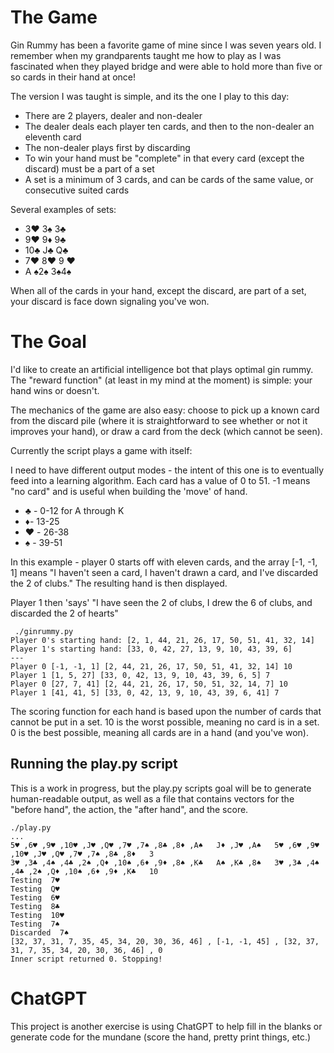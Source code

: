# The Game

Gin Rummy has been a favorite game of mine since I was seven years old.  I remember when my grandparents taught me how to play as I was fascinated when they played bridge and were able to hold more than five or so cards in their hand at once!

The version I was taught is simple, and its the one I play to this day:

* There are 2 players, dealer and non-dealer
* The dealer deals each player ten cards, and then to the non-dealer an eleventh card
* The non-dealer plays first by discarding
* To win your hand must be "complete" in that every card (except the discard) must be a part of a set
* A set is a minimum of 3 cards, and can be cards of the same value, or consecutive suited cards

Several examples of sets:

* 3♥️ 3♠️ 3♣️
* 9♥️ 9♦️ 9♣️
* 10♣️ J♣️ Q♣️
* 7♥️ 8♥️ 9 ♥️
* A ♠️2♠️ 3♠️4♠️

When all of the cards in your hand, except the discard, are part of a set, your discard is face down signaling you've won.

# The Goal

I'd like to create an artificial intelligence bot that plays optimal gin rummy.  The "reward function" (at least in my mind at the moment) is simple:  your hand wins or doesn't.  

The mechanics of the game are also easy:  choose to pick up a known card from the discard pile (where it is straightforward to see whether or not it improves your hand), or draw a card from the deck (which cannot be seen).

Currently the script plays a game with itself:

I need to have different output modes - the intent of this one is to eventually feed into a learning algorithm.  Each card has a value of
0 to 51.  -1 means "no card" and is useful when building the 'move' of hand.

* ♣️ - 0-12 for A through K
* ♦️- 13-25 
* ♥️ - 26-38
* ♠️ - 39-51

In this example - player 0 starts off with eleven cards, and the array [-1, -1, 1] means "I haven't seen a card, I haven't drawn a card, and I've discarded the 2 of clubs."  The resulting hand is 
then displayed.

Player 1 then 'says' "I have seen the 2 of clubs, I drew the 6 of clubs, and discarded the 2 of hearts"

```
 ./ginrummy.py
Player 0's starting hand: [2, 1, 44, 21, 26, 17, 50, 51, 41, 32, 14]
Player 1's starting hand: [33, 0, 42, 27, 13, 9, 10, 43, 39, 6]
---
Player 0 [-1, -1, 1] [2, 44, 21, 26, 17, 50, 51, 41, 32, 14] 10
Player 1 [1, 5, 27] [33, 0, 42, 13, 9, 10, 43, 39, 6, 5] 7
Player 0 [27, 7, 41] [2, 44, 21, 26, 17, 50, 51, 32, 14, 7] 10
Player 1 [41, 41, 5] [33, 0, 42, 13, 9, 10, 43, 39, 6, 41] 7
```

The scoring function for each hand is based upon the number of cards
that cannot be put in a set.  10 is the worst possible, meaning no card is in a set.  0 is the best possible, meaning all cards are in a hand (and you've won).

## Running the play.py script

This is a work in progress, but the play.py scripts goal will be to
generate human-readable output, as well as a file that contains
vectors for the "before hand", the action, the "after hand", and the
score.  


```
./play.py 
...
5♥️ ,6♥️ ,9♥️ ,10♥️ ,J♥️ ,Q♥️ ,7♥️ ,7♠️ ,8♣️ ,8♦️ ,A♠️   J♦️ ,J♥️ ,A♠️   5♥️ ,6♥️ ,9♥️ ,10♥️ ,J♥️ ,Q♥️ ,7♥️ ,7♠️ ,8♣️ ,8♦️   3
3♥️ ,3♣️ ,4♠️ ,4♣️ ,2♠️ ,Q♦️ ,10♠️ ,6♦️ ,9♦️ ,8♠️ ,K♣️   A♠️ ,K♣️ ,8♠️   3♥️ ,3♣️ ,4♠️ ,4♣️ ,2♠️ ,Q♦️ ,10♠️ ,6♦️ ,9♦️ ,K♣️   10
Testing  7♥️
Testing  Q♥️
Testing  6♥️
Testing  8♣️
Testing  10♥️
Testing  7♠️
Discarded  7♠️
[32, 37, 31, 7, 35, 45, 34, 20, 30, 36, 46] , [-1, -1, 45] , [32, 37, 31, 7, 35, 34, 20, 30, 36, 46] , 0
Inner script returned 0. Stopping!
```

# ChatGPT

This project is another exercise is using ChatGPT to help fill in the blanks or generate code for the mundane (score the hand, pretty print things, etc.)